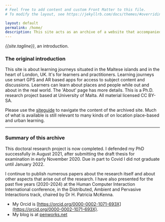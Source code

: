 ```yaml
---
# Feel free to add content and custom Front Matter to this file.
# To modify the layout, see https://jekyllrb.com/docs/themes/#overriding-theme-defaults

layout: default
permalink: /home/
description: This site acts as an archive of a website that accompanied a PhD research project into smart learning. The project was live from 2016-2021.
---
```



*{{site.tagline}}*, an introduction.

### The original introduction
This site is about learning journeys situated in the Maltese islands and in the heart of London, UK. It's for learners and practitioners. Learning journeys use smart GPS and AR based apps for access to subject content and discussions. Learners can learn about places and people while out and about in the real world. The 'About' page has more details. This is a Ph.D. research project based at University of Malta. All material licensed CC BY-SA.

Please use the [siteguide]({{site.baseurl}}/siteguide) to navigate the content of the archived site. Much of what is available is still relevant to many kinds of on location place-based and urban learning.

- - - 

### Summary of this archive
This doctoral research project is now completed. I defended my PhD successfully in August 2021, after submitting the draft thesis for examination in early November 2020. Due in part to Covid I did not graduate until January 2022.

I continue to publish numerous papers about the research itself and about other aspects that arise out of the research. I have also presented for the past five years (2020-2024) at the Human Computer Interaction International conference, in the Distributed, Ambient and Pervasive Interactions track, chaired by Dr H. Patricia McKenna. 

- My Orcid is [https://orcid.org/0000-0002-1071-693X](https://orcid.org/0000-0002-1071-693X).
- My blog is at [penworks.net](https://penworks.net)
